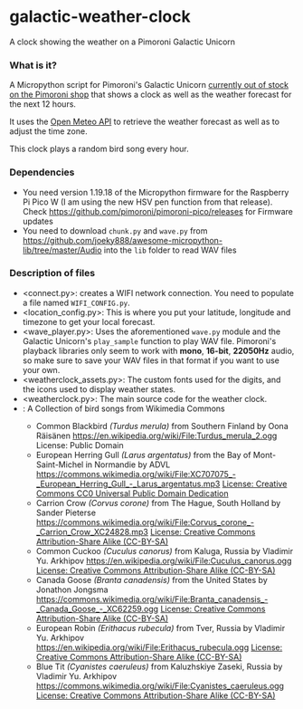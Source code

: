 # galactic-weather-clock
 A clock showing the weather on a Pimoroni Galactic Unicorn

### What is it?

A Micropython script for Pimoroni's Galactic Unicorn [currently out of stock on the Pimoroni shop](https://shop.pimoroni.com/products/galactic-unicorn) that shows a clock as well as the weather forecast for the next 12 hours.

It uses the [Open Meteo API](https://open-meteo.com/en/docs) to retrieve the weather forecast as well as to adjust the time zone.

This clock plays a random bird song every hour.

### Dependencies

 * You need version 1.19.18 of the Micropython firmware for the Raspberry Pi Pico W (I am using the new HSV pen function from that release). Check <https://github.com/pimoroni/pimoroni-pico/releases> for Firmware updates
 * You need to download `chunk.py` and `wave.py` from <https://github.com/joeky888/awesome-micropython-lib/tree/master/Audio> into the `lib` folder to read WAV files

### Description of files

 * <connect.py>: creates a WIFI network connection. You need to populate a file named `WIFI_CONFIG.py`.
 * <location_config.py>: This is where you put your latitude, longitude and timezone to get your local forecast.
 * <wave_player.py>: Uses the aforementioned `wave.py` module and the Galactic Unicorn's `play_sample` function to play WAV file. Pimoroni's playback libraries only seem to work with **mono**, **16-bit**, **22050Hz** audio, so make sure to save your WAV files in that format if you want to use your own.
 * <weatherclock_assets.py>: The custom fonts used for the digits, and the icons used to display weather states.
 * <weatherclock.py>: The main source code for the weather clock.
 * <birds>: A Collection of bird songs from Wikimedia Commons
     * Common Blackbird *(Turdus merula)* from Southern Finland by Oona Räisänen <https://en.wikipedia.org/wiki/File:Turdus_merula_2.ogg> License: Public Domain
     * European Herring Gull *(Larus argentatus)* from the Bay of Mont-Saint-Michel in Normandie by ADVL <https://commons.wikimedia.org/wiki/File:XC707075_-_European_Herring_Gull_-_Larus_argentatus.mp3> [License: Creative Commons CC0 Universal Public Domain Dedication](https://creativecommons.org/publicdomain/zero/1.0/deed.en)
     * Carrion Crow  *(Corvus corone)* from The Hague, South Holland by Sander Pieterse <https://commons.wikimedia.org/wiki/File:Corvus_corone_-_Carrion_Crow_XC24828.mp3>  [License: Creative Commons Attribution-Share Alike (CC-BY-SA)](https://creativecommons.org/licenses/by-sa/4.0/deed.en)
     * Common Cuckoo *(Cuculus canorus)* from Kaluga, Russia by Vladimir Yu. Arkhipov <https://en.wikipedia.org/wiki/File:Cuculus_canorus.ogg> [License: Creative Commons Attribution-Share Alike (CC-BY-SA)](https://creativecommons.org/licenses/by-sa/3.0/deed.en)
     * Canada Goose *(Branta canadensis)* from the United States by Jonathon Jongsma <https://commons.wikimedia.org/wiki/File:Branta_canadensis_-_Canada_Goose_-_XC62259.ogg>  [License: Creative Commons Attribution-Share Alike (CC-BY-SA)](https://creativecommons.org/licenses/by-sa/3.0/deed.en)
     * European Robin *(Erithacus rubecula)* from Tver, Russia by Vladimir Yu. Arkhipov <https://en.wikipedia.org/wiki/File:Erithacus_rubecula.ogg> [License: Creative Commons Attribution-Share Alike (CC-BY-SA)](https://creativecommons.org/licenses/by-sa/3.0/deed.en)
     * Blue Tit *(Cyanistes caeruleus)* from Kaluzhskiye Zaseki, Russia by Vladimir Yu. Arkhipov <https://commons.wikimedia.org/wiki/File:Cyanistes_caeruleus.ogg> [License: Creative Commons Attribution-Share Alike (CC-BY-SA)](https://creativecommons.org/licenses/by-sa/3.0/deed.en)
